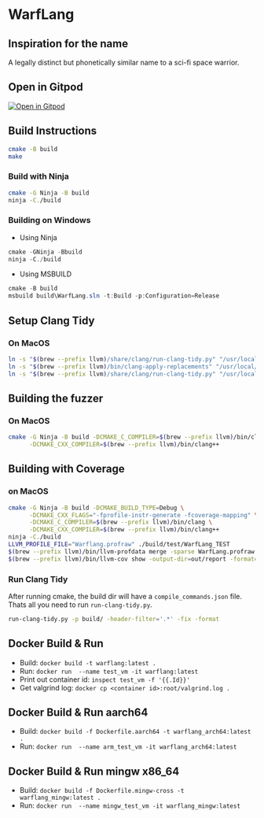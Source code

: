 
# WarfLang 
## Inspiration for the name
A legally distinct but phonetically similar name to a sci-fi space warrior.

## Open in Gitpod
[![Open in Gitpod](https://gitpod.io/button/open-in-gitpod.svg)](https://gitpod.io/https://github.com/farzonl/warflang)

## Build Instructions
```bash
cmake -B build
make
```
### Build with Ninja
```bash
cmake -G Ninja -B build
ninja -C./build
```
### Building on Windows
- Using Ninja
```powershell
cmake -GNinja -Bbuild
ninja -C./build
```
- Using MSBUILD
```powershell
cmake -B build
msbuild build\WarfLang.sln -t:Build -p:Configuration=Release
```

## Setup Clang Tidy 
### On MacOS
```bash
ln -s "$(brew --prefix llvm)/share/clang/run-clang-tidy.py" "/usr/local/bin/run-clang-tidy.py"
ln -s "$(brew --prefix llvm)/bin/clang-apply-replacements" "/usr/local/bin/clang-apply-replacements"
ln -s "$(brew --prefix llvm)/share/clang/run-clang-tidy.py" "/usr/local/bin/run-clang-tidy.py"
```

## Building the fuzzer
### On MacOS
```bash
cmake -G Ninja -B build -DCMAKE_C_COMPILER=$(brew --prefix llvm)/bin/clang \
      -DCMAKE_CXX_COMPILER=$(brew --prefix llvm)/bin/clang++
```

## Building with Coverage
### on MacOS
```bash
cmake -G Ninja -B build -DCMAKE_BUILD_TYPE=Debug \
      -DCMAKE_CXX_FLAGS="-fprofile-instr-generate -fcoverage-mapping" \
      -DCMAKE_C_COMPILER=$(brew --prefix llvm)/bin/clang \
      -DCMAKE_CXX_COMPILER=$(brew --prefix llvm)/bin/clang++
ninja -C./build
LLVM_PROFILE_FILE="Warflang.profraw" ./build/test/WarfLang_TEST
$(brew --prefix llvm)/bin/llvm-profdata merge -sparse WarfLang.profraw -o WarfLang.profdata
$(brew --prefix llvm)/bin/llvm-cov show -output-dir=out/report -format=html -instr-profile=Warf.profdata -object=build/test/WarfLang_TEST build/src/cli/Warf src/
```

### Run Clang Tidy
After running cmake, the build dir will have a `compile_commands.json` file. Thats all you need to run `run-clang-tidy.py`.
```bash
run-clang-tidy.py -p build/ -header-filter='.*' -fix -format
```
## Docker Build & Run
- Build: `docker build -t warflang:latest .`
- Run: `docker run  --name test_vm -it warflang:latest`
- Print out container id: `inspect test_vm -f '{{.Id}}'`
- Get valgrind log: `docker cp <container id>:root/valgrind.log .`

## Docker Build & Run aarch64
- Build: `docker build -f Dockerfile.aarch64 -t warflang_arch64:latest .`
- Run: `docker run  --name arm_test_vm -it warflang_arch64:latest`

## Docker Build & Run mingw x86_64
- Build: `docker build -f Dockerfile.mingw-cross -t warflang_mingw:latest .`
- Run: `docker run  --name mingw_test_vm -it warflang_mingw:latest`